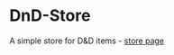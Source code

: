 # DnD-Store
A simple store for D&amp;D items - [store page](https://callumreynolds.github.io/DnD-Store/)
